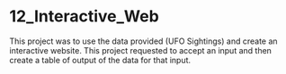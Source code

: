 # 12_Interactive_Web
This project was to use the data provided (UFO Sightings) and create an interactive website. 
This project requested to accept an input and then create a table of output of the data for that input. 
